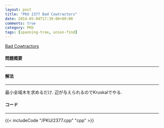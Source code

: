 ```yaml
---
layout: post
title: "PKU 2377 Bad Cowtractors"
date: 2014-05-04T17:39:00+09:00
comments: true
category: PKU
tags: [spanning-tree, union-find]
---
```


[Bad Cowtractors](http://poj.org/problem?id=2377)

#### 問題概要

****

#### 解法

****

最小全域木を求めるだけ. 辺が与えられるのでKruskalでやる.

#### コード

****

{{< includeCode "/PKU/2377.cpp" "cpp" >}}

